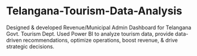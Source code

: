 # Telangana-Tourism-Data-Analysis
 Designed &amp; developed Revenue/Municipal Admin Dashboard for Telangana Govt. Tourism Dept. Used Power BI to analyze tourism data, provide data-driven recommendations, optimize operations, boost revenue, &amp; drive strategic decisions.
